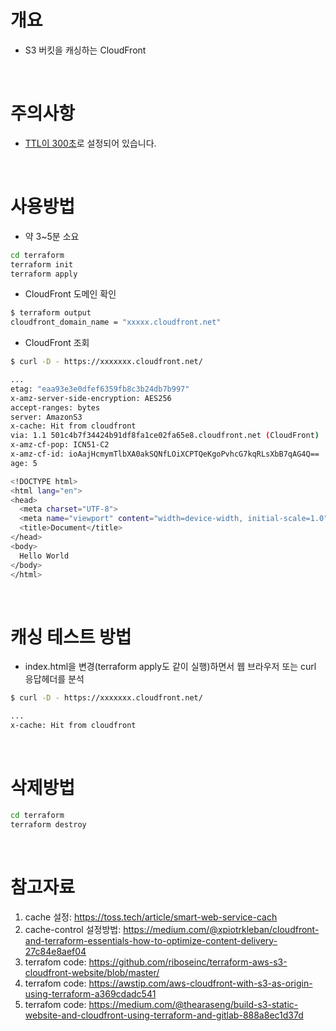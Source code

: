 # 개요
* S3 버킷을 캐싱하는 CloudFront

<br>

# 주의사항
* [TTL이 300초](./terraform/cloudfront.tf#L39)로 설정되어 있습니다.

<br>

# 사용방법

* 약 3~5분 소요

```bash
cd terraform
terraform init
terraform apply
```

* CloudFront 도메인 확인

```bash
$ terraform output
cloudfront_domain_name = "xxxxx.cloudfront.net"
```

* CloudFront 조회

```bash
$ curl -D - https://xxxxxxx.cloudfront.net/

...
etag: "eaa93e3e0dfef6359fb8c3b24db7b997"
x-amz-server-side-encryption: AES256
accept-ranges: bytes
server: AmazonS3
x-cache: Hit from cloudfront
via: 1.1 501c4b7f34424b91df8fa1ce02fa65e8.cloudfront.net (CloudFront)
x-amz-cf-pop: ICN51-C2
x-amz-cf-id: ioAajHcmymTlbXA0akSQNfLOiXCPTQeKgoPvhcG7kqRLsXbB7qAG4Q==
age: 5

<!DOCTYPE html>
<html lang="en">
<head>
  <meta charset="UTF-8">
  <meta name="viewport" content="width=device-width, initial-scale=1.0">
  <title>Document</title>
</head>
<body>
  Hello World
</body>
</html>
```

<br>

# 캐싱 테스트 방법
* index.html을 변경(terraform apply도 같이 실행)하면서 웹 브라우저 또는 curl 응답헤더를 분석

```bash
$ curl -D - https://xxxxxxx.cloudfront.net/

...
x-cache: Hit from cloudfront
```

<br>

# 삭제방법

```bash
cd terraform
terraform destroy
```

<br>

# 참고자료
1. cache 설정: https://toss.tech/article/smart-web-service-cach
2. cache-control 설정방법: https://medium.com/@xpiotrkleban/cloudfront-and-terraform-essentials-how-to-optimize-content-delivery-27c84e8aef04
3. terrafom code: https://github.com/riboseinc/terraform-aws-s3-cloudfront-website/blob/master/
4. terrafom code: https://awstip.com/aws-cloudfront-with-s3-as-origin-using-terraform-a369cdadc541
5. terrafom code: https://medium.com/@thearaseng/build-s3-static-website-and-cloudfront-using-terraform-and-gitlab-888a8ec1d37d
